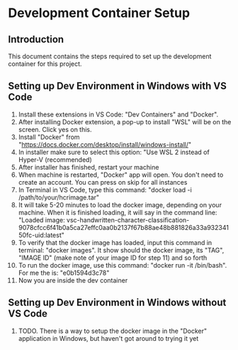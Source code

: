 # Development Container Setup

## Introduction
This document contains the steps required to set up the development container for this project.

## Setting up Dev Environment in Windows with VS Code

1. Install these extensions in VS Code: "Dev Containers" and "Docker".
2. After installing Docker extension, a pop-up to install "WSL" will be on the screen. Click yes on this.
4. Install "Docker" from "https://docs.docker.com/desktop/install/windows-install/"
5. In installer make sure to select this option: "Use WSL 2 instead of Hyper-V (recommended)
6. After installer has finished, restart your machine
7. When machine is restarted, "Docker" app will open. You don't need to create an account. You can press on skip for all instances
8. In Terminal in VS Code, type this command: "docker load -i /path/to/your/hcrimage.tar"
9. It will take 5-20 minutes to load the docker image, depending on your machine. When it is finished loading, it will say in the command line: "Loaded image: vsc-handwritten-character-classification-9078cfcc6f41b0a5ca27effc0aa0b2137f67b88ae48b881826a33a93234150fc-uid:latest"
10. To verify that the docker image has loaded, input this command in terminal: "docker images". It show should the docker image, its "TAG", "IMAGE ID" (make note of your image ID for step 11) and so forth
11. To run the docker image, use this command: "docker run -it <image-name> /bin/bash". For me the <image-name> is: "e0b1594d3c78"
12. Now you are inside the dev container

## Setting up Dev Environment in Windows without VS Code

1. TODO. There is a way to setup the docker image in the "Docker" application in Windows, but haven't got around to trying it yet


